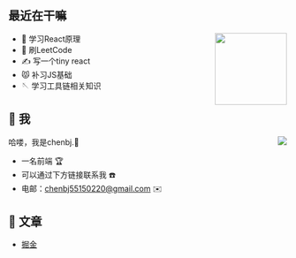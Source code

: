 ## 最近在干嘛

<img  align="right" height="130" src="https://github-readme-stats-anuraghazra1.vercel.app/api/top-langs/?username=chenbj5515&layout=compact&hide_border=true&theme=material-palenight" />

* 👀 学习React原理
* 📖 刷LeetCode
* ✍️  写一个tiny react
* 😾 补习JS基础
* 🪡 学习工具链相关知识

## 🤩 我


<img  align="right" src="https://github-readme-stats.vercel.app/api?username=chenbj5515&show_icons=true&hide_border=true&theme=material-palenight" />

哈喽，我是chenbj.🌻

- 一名前端 🏆
- 可以通过下方链接联系我 ☎️
- 电邮：chenbj55150220@gmail.com ✉️


## 📖 文章

* [掘金](https://juejin.cn/user/1187128290318056/posts)
